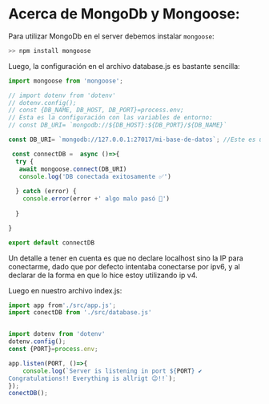 # Acerca de MongoDb y Mongoose:
Para utilizar MongoDb en el server debemos instalar `mongoose`: 

```javascript
>> npm install mongoose
```
Luego, la configuración en el archivo database.js es bastante sencilla: 

```javascript
import mongoose from 'mongoose';

// import dotenv from 'dotenv'
// dotenv.config();
// const {DB_NAME, DB_HOST, DB_PORT}=process.env;
// Esta es la configuración con las variables de entorno: 
// const DB_URI= `mongodb://${DB_HOST}:${DB_PORT}/${DB_NAME}`

const DB_URI= `mongodb://127.0.0.1:27017/mi-base-de-datos`; //Este es un ejemplo de la declaracion de la URI de la Db mongo

 const connectDB =  async ()=>{
  try {
   await mongoose.connect(DB_URI)
   console.log('DB conectada exitosamente ✅')
    
  } catch (error) {
    console.error(error +' algo malo pasó 🔴')
    
  }

}

export default connectDB

```
Un detalle a tener en cuenta es que no declare localhost sino la IP para conectarme, dado que por defecto intentaba conectarse por ipv6, y al declarar de la forma en que lo hice estoy utilizando ip v4.

Luego en nuestro archivo index.js:

```javascript
import app from'./src/app.js';
import conectDB from './src/database.js'


import dotenv from 'dotenv'
dotenv.config();
const {PORT}=process.env;

app.listen(PORT, ()=>{
    console.log(`Server is listening in port ${PORT} ✔️
Congratulations!! Everything is allrigt 😉!!`);
});
conectDB();
```